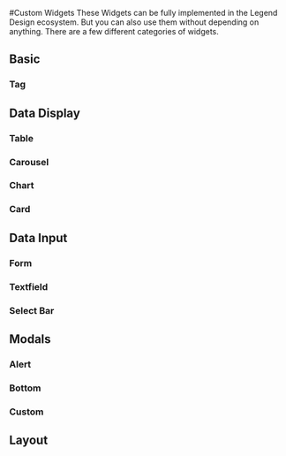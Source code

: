 #Custom Widgets
These Widgets can be fully implemented in the Legend Design ecosystem. But you can also use them without depending on anything.
There are a few different categories of widgets.

## Basic

### Tag

##  Data Display

### Table

### Carousel

### Chart

### Card

##  Data Input

### Form

### Textfield

### Select Bar


##  Modals

### Alert

### Bottom

### Custom

##  Layout


